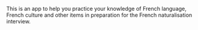 This is an app to help you practice your knowledge of French language, French culture and other items in preparation for the French naturalisation interview.